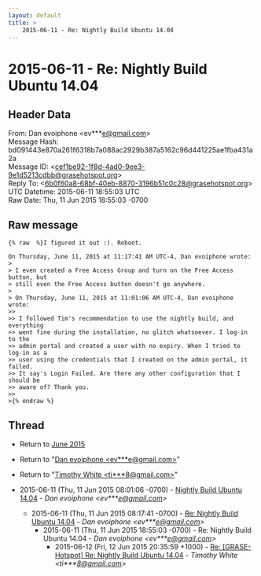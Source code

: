 ```yaml
---
layout: default
title: >
    2015-06-11 - Re: Nightly Build Ubuntu 14.04
---
```


# 2015-06-11 - Re: Nightly Build Ubuntu 14.04

## Header Data

From: Dan evoiphone \<ev***e@gmail.com\><br>
Message Hash: bd091443e870a261f6318b7a088ac2929b387a5162c96d441225ae1fba431a2a<br>
Message ID: \<cef1be92-1f8d-4ad0-9ee3-9e1d5213cdbb@grasehotspot.org\><br>
Reply To: \<6b0f60a8-68bf-40eb-8870-3196b51c0c28@grasehotspot.org\><br>
UTC Datetime: 2015-06-11 18:55:03 UTC<br>
Raw Date: Thu, 11 Jun 2015 18:55:03 -0700<br>

## Raw message

```
{% raw  %}I figured it out :). Reboot.

On Thursday, June 11, 2015 at 11:17:41 AM UTC-4, Dan evoiphone wrote:
>
> I even created a Free Access Group and turn on the Free Access button, but 
> still even the Free Access button doesn't go anywhere.
>
> On Thursday, June 11, 2015 at 11:01:06 AM UTC-4, Dan evoiphone wrote:
>>
>> I followed Tim's recommendation to use the nightly build, and everything 
>> went fine during the installation, no glitch whatsoever. I log-in to the 
>> admin portal and created a user with no expiry. When I tried to log-in as a 
>> user using the credentials that I created on the admin portal, it failed. 
>> It say's Login Failed. Are there any other configuration that I should be 
>> aware of? Thank you.
>>
>{% endraw %}
```

## Thread

+ Return to [June 2015](/archive/2015/06)

+ Return to "[Dan evoiphone <ev***e<span>@</span>gmail.com>](/authors/ev___e_at_gmail_com)"
+ Return to "[Timothy White <ti***8<span>@</span>gmail.com>](/authors/ti___8_at_gmail_com)"

+ 2015-06-11 (Thu, 11 Jun 2015 08:01:06 -0700) - [Nightly Build Ubuntu 14.04](/archive/2015/06/02987e4ffe843e73d6db5a10a2f55d0d017afb3034b0eb8debace5feae0e48fe) - _Dan evoiphone \<ev***e@gmail.com\>_
  + 2015-06-11 (Thu, 11 Jun 2015 08:17:41 -0700) - [Re: Nightly Build Ubuntu 14.04](/archive/2015/06/b114d9685acdcc06c399da760690fac3ca386ef6421fd6dc4b07cdbbde022d5d) - _Dan evoiphone \<ev***e@gmail.com\>_
    + 2015-06-11 (Thu, 11 Jun 2015 18:55:03 -0700) - Re: Nightly Build Ubuntu 14.04 - _Dan evoiphone \<ev***e@gmail.com\>_
      + 2015-06-12 (Fri, 12 Jun 2015 20:35:59 +1000) - [Re: [GRASE-Hotspot] Re: Nightly Build Ubuntu 14.04](/archive/2015/06/2e499b4154791aa5b2001262313f96d367bcaa87cd0a64b429ac633baeaf8697) - _Timothy White \<ti***8@gmail.com\>_

